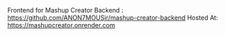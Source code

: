 Frontend for Mashup Creator
Backend : https://github.com/ANON7MOUSjr/mashup-creator-backend
Hosted At: https://mashupcreator.onrender.com
